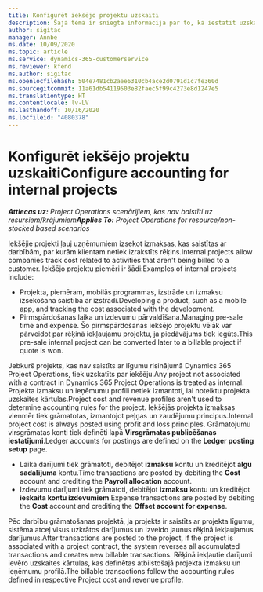 ```yaml
---
title: Konfigurēt iekšējo projektu uzskaiti
description: Šajā tēmā ir sniegta informācija par to, kā iestatīt uzskaites metodes Project Operations iekšējiem projektiem.
author: sigitac
manager: Annbe
ms.date: 10/09/2020
ms.topic: article
ms.service: dynamics-365-customerservice
ms.reviewer: kfend
ms.author: sigitac
ms.openlocfilehash: 504e7481cb2aee6310cb4ace2d0791d1c7fe360d
ms.sourcegitcommit: 11a61db54119503e82faec5f99c4273e8d1247e5
ms.translationtype: HT
ms.contentlocale: lv-LV
ms.lasthandoff: 10/16/2020
ms.locfileid: "4080378"
---
```

# <a name="configure-accounting-for-internal-projects"></a><span data-ttu-id="9e3fa-103">Konfigurēt iekšējo projektu uzskaiti</span><span class="sxs-lookup"><span data-stu-id="9e3fa-103">Configure accounting for internal projects</span></span>

<span data-ttu-id="9e3fa-104">_**Attiecas uz:** Project Operations scenārijiem, kas nav balstīti uz resursiem/krājumiem_</span><span class="sxs-lookup"><span data-stu-id="9e3fa-104">_**Applies To:** Project Operations for resource/non-stocked based scenarios_</span></span>

<span data-ttu-id="9e3fa-105">Iekšējie projekti ļauj uzņēmumiem izsekot izmaksas, kas saistītas ar darbībām, par kurām klientam netiek izrakstīts rēķins.</span><span class="sxs-lookup"><span data-stu-id="9e3fa-105">Internal projects allow companies track cost related to activities that aren't being billed to a customer.</span></span> <span data-ttu-id="9e3fa-106">Iekšējo projektu piemēri ir šādi:</span><span class="sxs-lookup"><span data-stu-id="9e3fa-106">Examples of internal projects include:</span></span>

- <span data-ttu-id="9e3fa-107">Projekta, piemēram, mobilās programmas, izstrāde un izmaksu izsekošana saistībā ar izstrādi.</span><span class="sxs-lookup"><span data-stu-id="9e3fa-107">Developing a product, such as a mobile app, and tracking the cost associated with the development.</span></span>
- <span data-ttu-id="9e3fa-108">Pirmspārdošanas laika un izdevumu pārvaldīšana.</span><span class="sxs-lookup"><span data-stu-id="9e3fa-108">Managing pre-sale time and expense.</span></span> <span data-ttu-id="9e3fa-109">Šo pirmspārdošanas iekšējo projektu vēlāk var pārveidot par rēķinā iekļaujamu projektu, ja piedāvājums tiek iegūts.</span><span class="sxs-lookup"><span data-stu-id="9e3fa-109">This pre-sale internal project can be converted later to a billable project if quote is won.</span></span>

<span data-ttu-id="9e3fa-110">Jebkurš projekts, kas nav saistīts ar līgumu risinājumā Dynamics 365 Project Operations, tiek uzskatīts par iekšēju.</span><span class="sxs-lookup"><span data-stu-id="9e3fa-110">Any project not associated with a contract in Dynamics 365 Project Operations is treated as internal.</span></span> <span data-ttu-id="9e3fa-111">Projekta izmaksu un ieņēmumu profili netiek izmantoti, lai noteiktu projekta uzskaites kārtulas.</span><span class="sxs-lookup"><span data-stu-id="9e3fa-111">Project cost and revenue profiles aren't used to determine accounting rules for the project.</span></span> <span data-ttu-id="9e3fa-112">Iekšējās projekta izmaksas vienmēr tiek grāmatotas, izmantojot peļņas un zaudējumu principus.</span><span class="sxs-lookup"><span data-stu-id="9e3fa-112">Internal project cost is always posted using profit and loss principles.</span></span> <span data-ttu-id="9e3fa-113">Grāmatojumu virsgrāmatas konti tiek definēti lapā **Virsgrāmatas publicēšanas iestatījumi**.</span><span class="sxs-lookup"><span data-stu-id="9e3fa-113">Ledger accounts for postings are defined on the **Ledger posting setup** page.</span></span>

- <span data-ttu-id="9e3fa-114">Laika darījumi tiek grāmatoti, debitējot **izmaksu** kontu un kreditējot **algu sadalījuma** kontu.</span><span class="sxs-lookup"><span data-stu-id="9e3fa-114">Time transactions are posted by debiting the **Cost** account and crediting the **Payroll allocation** account.</span></span>
- <span data-ttu-id="9e3fa-115">Izdevumu darījumi tiek grāmatoti, debitējot **izmaksu** kontu un kreditējot **ieskaita kontu izdevumiem**.</span><span class="sxs-lookup"><span data-stu-id="9e3fa-115">Expense transactions are posted by debiting the **Cost** account and crediting the **Offset account for expense**.</span></span>

<span data-ttu-id="9e3fa-116">Pēc darbību grāmatošanas projektā, ja projekts ir saistīts ar projekta līgumu, sistēma atceļ visus uzkrātos darījumus un izveido jaunus rēķinā iekļaujamus darījumus.</span><span class="sxs-lookup"><span data-stu-id="9e3fa-116">After transactions are posted to the project, if the project is associated with a project contract, the system reverses all accumulated transactions and creates new billable transactions.</span></span> <span data-ttu-id="9e3fa-117">Rēķinā iekļautie darījumi ievēro uzskaites kārtulas, kas definētas atbilstošajā projekta izmaksu un ieņēmumu profilā.</span><span class="sxs-lookup"><span data-stu-id="9e3fa-117">The billable transactions follow the accounting rules defined in respective Project cost and revenue profile.</span></span>


